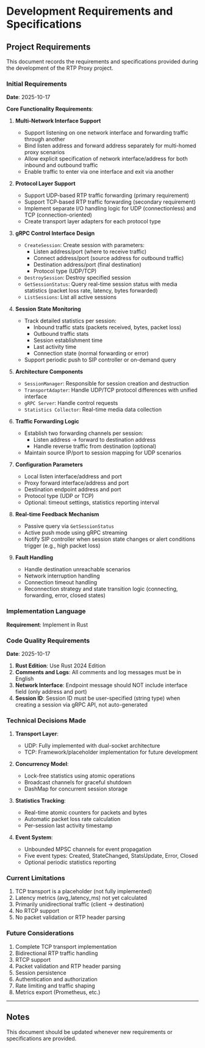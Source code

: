 # Development Requirements and Specifications

## Project Requirements

This document records the requirements and specifications provided during the development of the RTP Proxy project.

### Initial Requirements

**Date**: 2025-10-17

**Core Functionality Requirements**:

1. **Multi-Network Interface Support**
   - Support listening on one network interface and forwarding traffic through another
   - Bind listen address and forward address separately for multi-homed proxy scenarios
   - Allow explicit specification of network interface/address for both inbound and outbound traffic
   - Enable traffic to enter via one interface and exit via another

2. **Protocol Layer Support**
   - Support UDP-based RTP traffic forwarding (primary requirement)
   - Support TCP-based RTP traffic forwarding (secondary requirement)
   - Implement separate I/O handling logic for UDP (connectionless) and TCP (connection-oriented)
   - Create transport layer adapters for each protocol type

3. **gRPC Control Interface Design**
   - `CreateSession`: Create session with parameters:
     - Listen address/port (where to receive traffic)
     - Connect address/port (source address for outbound traffic)
     - Destination address/port (final destination)
     - Protocol type (UDP/TCP)
   - `DestroySession`: Destroy specified session
   - `GetSessionStatus`: Query real-time session status with media statistics (packet loss rate, latency, bytes forwarded)
   - `ListSessions`: List all active sessions

4. **Session State Monitoring**
   - Track detailed statistics per session:
     - Inbound traffic stats (packets received, bytes, packet loss)
     - Outbound traffic stats
     - Session establishment time
     - Last activity time
     - Connection state (normal forwarding or error)
   - Support periodic push to SIP controller or on-demand query

5. **Architecture Components**
   - `SessionManager`: Responsible for session creation and destruction
   - `TransportAdapter`: Handle UDP/TCP protocol differences with unified interface
   - `gRPC Server`: Handle control requests
   - `Statistics Collector`: Real-time media data collection

6. **Traffic Forwarding Logic**
   - Establish two forwarding channels per session:
     - Listen address → forward to destination address
     - Handle reverse traffic from destination (optional)
   - Maintain source IP/port to session mapping for UDP scenarios

7. **Configuration Parameters**
   - Local listen interface/address and port
   - Proxy forward interface/address and port
   - Destination endpoint address and port
   - Protocol type (UDP or TCP)
   - Optional: timeout settings, statistics reporting interval

8. **Real-time Feedback Mechanism**
   - Passive query via `GetSessionStatus`
   - Active push mode using gRPC streaming
   - Notify SIP controller when session state changes or alert conditions trigger (e.g., high packet loss)

9. **Fault Handling**
   - Handle destination unreachable scenarios
   - Network interruption handling
   - Connection timeout handling
   - Reconnection strategy and state transition logic (connecting, forwarding, error, closed states)

### Implementation Language

**Requirement**: Implement in Rust

### Code Quality Requirements

**Date**: 2025-10-17

1. **Rust Edition**: Use Rust 2024 Edition
2. **Comments and Logs**: All comments and log messages must be in English
3. **Network Interface**: Endpoint message should NOT include interface field (only address and port)
4. **Session ID**: Session ID must be user-specified (string type) when creating a session via gRPC API, not auto-generated

### Technical Decisions Made

1. **Transport Layer**:
   - UDP: Fully implemented with dual-socket architecture
   - TCP: Framework/placeholder implementation for future development

2. **Concurrency Model**:
   - Lock-free statistics using atomic operations
   - Broadcast channels for graceful shutdown
   - DashMap for concurrent session storage

3. **Statistics Tracking**:
   - Real-time atomic counters for packets and bytes
   - Automatic packet loss rate calculation
   - Per-session last activity timestamp

4. **Event System**:
   - Unbounded MPSC channels for event propagation
   - Five event types: Created, StateChanged, StatsUpdate, Error, Closed
   - Optional periodic statistics reporting

### Current Limitations

1. TCP transport is a placeholder (not fully implemented)
2. Latency metrics (avg_latency_ms) not yet calculated
3. Primarily unidirectional traffic (client → destination)
4. No RTCP support
5. No packet validation or RTP header parsing

### Future Considerations

1. Complete TCP transport implementation
2. Bidirectional RTP traffic handling
3. RTCP support
4. Packet validation and RTP header parsing
5. Session persistence
6. Authentication and authorization
7. Rate limiting and traffic shaping
8. Metrics export (Prometheus, etc.)

---

## Notes

This document should be updated whenever new requirements or specifications are provided.
